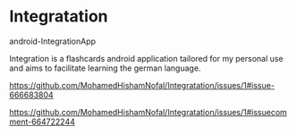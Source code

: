 # Integratation
android-IntegrationApp

Integration is a flashcards android application tailored for my personal use and aims to facilitate learning the german language.

https://github.com/MohamedHishamNofal/Integratation/issues/1#issue-666683804

https://github.com/MohamedHishamNofal/Integratation/issues/1#issuecomment-664722244

